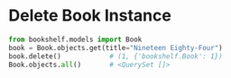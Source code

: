 # Delete Book Instance

```python
from bookshelf.models import Book
book = Book.objects.get(title="Nineteen Eighty-Four")
book.delete()            # (1, {'bookshelf.Book': 1})
Book.objects.all()       # <QuerySet []>
